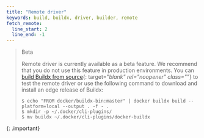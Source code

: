 ```yaml
---
title: "Remote driver"
keywords: build, buildx, driver, builder, remote
fetch_remote:
  line_start: 2
  line_end: -1
---
```


> Beta
>
> Remote driver is currently available as a beta feature. We recommend that you
> do not use this feature in production environments. You can [build Buildx from source](https://github.com/docker/buildx#building){: target="_blank" rel="noopener" class="_"}
> to test the remote driver or use the following command to download and
> install an edge release of Buildx:
> 
> ```console
> $ echo "FROM docker/buildx-bin:master" | docker buildx build --platform=local --output . -f - .
> $ mkdir -p ~/.docker/cli-plugins/
> $ mv buildx ~/.docker/cli-plugins/docker-buildx
> ```
{: .important}

